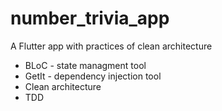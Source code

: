 # number_trivia_app

A Flutter app with practices of clean architecture

- BLoC - state managment tool 
- GetIt - dependency injection tool
- Clean architecture
- TDD
